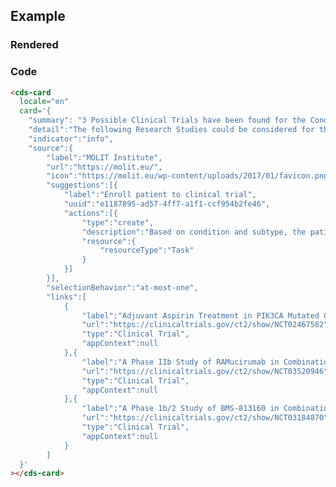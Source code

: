 ## Example

### Rendered
<html dir="ltr" lang="en">
  <head>
    <meta charset="utf-8">
    <meta name="viewport" content="width=device-width, initial-scale=1.0, minimum-scale=1.0, maximum-scale=5.0">
    <link rel="stylesheet" href="https://stackpath.bootstrapcdn.com/bootstrap/4.5.0/css/bootstrap.min.css" integrity="sha384-9aIt2nRpC12Uk9gS9baDl411NQApFmC26EwAOH8WgZl5MYYxFfc+NcPb1dKGj7Sk" crossorigin="anonymous">
    <title>CDS-Card</title>
    <script src="https://unpkg.com/@molit/cds-card-viewer/dist/cds-card-viewer.js"></script>
    <script nomodule="" src="https://unpkg.com/@molit/cds-card-viewer/dist/cds-card-viewer.js"></script>    
  </head>
  <body>
    <cds-card
    locale="EN"
      card='{
	"summary": "3 Possible Clinical Trials have been found for the Condition: C18 - malignant neoplasm of colon and Subtype: C2852 - Adenocarcinoma (Studies last indexed: 2020-08-11, 11:34 AM)",
	"detail":"The following Research Studies could be considered for the patients condition constellation",
	"indicator":"info",
	"source":{
		"label":"MOLIT Institute",
		"url":"https://molit.eu/",
		"icon":"https://molit.eu/wp-content/uploads/2017/01/favicon.png"},
		"suggestions":[{
			"label":"Enroll patient to clinical trial",
			"uuid":"e1187895-ad57-4ff7-a1f1-ccf954b2fe46",
			"actions":[{
				"type":"create",
				"description":"Based on condition and subtype, the patient could be enrolled to a clinical trial",
				"resource":{
					"resourceType":"Task"
				}
			}]
		}],
		"selectionBehavior":"at-most-one",
		"links":[
			{
				"label":"Adjuvant Aspirin Treatment in PIK3CA Mutated Colon Cancer Patients. A Randomized, Double-blinded, Placebo-controlled, Phase III Trial",
				"url":"https://clinicaltrials.gov/ct2/show/NCT02467582",
				"type":"Clinical Trial",
				"appContext":null
			},{
				"label":"A Phase IIb Study of RAMucirumab in Combination With TAS102 vs. TAS102 Monotherapy in Chemotherapy Refractory Metastatic Colorectal Cancer Patients",
				"url":"https://clinicaltrials.gov/ct2/show/NCT03520946",
				"type":"Clinical Trial",
				"appContext":null
			},{
				"label":"A Phase 1b/2 Study of BMS-813160 in Combination With Chemotherapy or Nivolumab in Patients With Advanced Solid Tumors",
				"url":"https://clinicaltrials.gov/ct2/show/NCT03184870",
				"type":"Clinical Trial",
				"appContext":null
			}
		]
    }'
    ></cds-card>
  </body>
</html>

### Code
``` html
<cds-card
  locale="en"
  card='{
	"summary": "3 Possible Clinical Trials have been found for the Condition: C18 - malignant neoplasm of colon and Subtype: C2852 - Adenocarcinoma (Studies last indexed: 2020-08-11, 11:34 AM)",
	"detail":"The following Research Studies could be considered for the patients condition constellation",
	"indicator":"info",
	"source":{
		"label":"MOLIT Institute",
		"url":"https://molit.eu/",
		"icon":"https://molit.eu/wp-content/uploads/2017/01/favicon.png"},
		"suggestions":[{
			"label":"Enroll patient to clinical trial",
			"uuid":"e1187895-ad57-4ff7-a1f1-ccf954b2fe46",
			"actions":[{
				"type":"create",
				"description":"Based on condition and subtype, the patient could be enrolled to a clinical trial",
				"resource":{
					"resourceType":"Task"
				}
			}]
		}],
		"selectionBehavior":"at-most-one",
		"links":[
			{
				"label":"Adjuvant Aspirin Treatment in PIK3CA Mutated Colon Cancer Patients. A Randomized, Double-blinded, Placebo-controlled, Phase III Trial",
				"url":"https://clinicaltrials.gov/ct2/show/NCT02467582",
				"type":"Clinical Trial",
				"appContext":null
			},{
				"label":"A Phase IIb Study of RAMucirumab in Combination With TAS102 vs. TAS102 Monotherapy in Chemotherapy Refractory Metastatic Colorectal Cancer Patients",
				"url":"https://clinicaltrials.gov/ct2/show/NCT03520946",
				"type":"Clinical Trial",
				"appContext":null
			},{
				"label":"A Phase 1b/2 Study of BMS-813160 in Combination With Chemotherapy or Nivolumab in Patients With Advanced Solid Tumors",
				"url":"https://clinicaltrials.gov/ct2/show/NCT03184870",
				"type":"Clinical Trial",
				"appContext":null
			}
		]
  }'
></cds-card>
```

